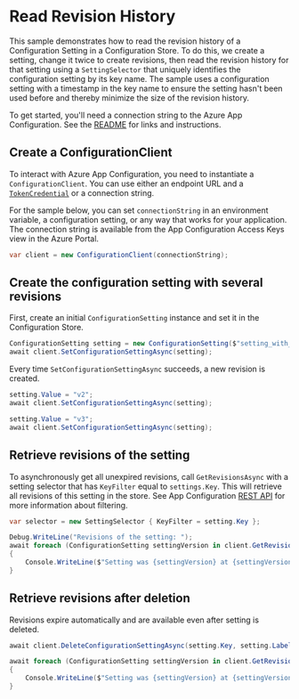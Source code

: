 # Read Revision History

This sample demonstrates how to read the revision history of a Configuration Setting in a Configuration Store. To do this, we create a setting, change it twice to create revisions, then read the revision history for that setting using a `SettingSelector` that uniquely identifies the configuration setting by its key name. The sample uses a configuration setting with a timestamp in the key name to ensure the setting hasn't been used before and thereby minimize the size of the revision history.
 
To get started, you'll need a connection string to the Azure App Configuration. See the [README](https://github.com/Azure/azure-sdk-for-net/blob/main/sdk/appconfiguration/Azure.Data.AppConfiguration/README.md) for links and instructions.

## Create a ConfigurationClient

To interact with Azure App Configuration, you need to instantiate a `ConfigurationClient`. You can use either an endpoint URL and a [`TokenCredential`](https://github.com/Azure/azure-sdk-for-net/blob/main/sdk/identity/Azure.Identity/README.md#credentials) or a connection string.
 
For the sample below, you can set `connectionString` in an environment variable, a configuration setting, or any way that works for your application. The connection string is available from the App Configuration Access Keys view in the Azure Portal.

```C# Snippet:AzConfigSample4_CreateConfigurationClient
var client = new ConfigurationClient(connectionString);
```

## Create the configuration setting with several revisions

First, create an initial `ConfigurationSetting` instance and set it in the Configuration Store.

```C# Snippet:AzConfigSample4_SetConfigurationSetting
ConfigurationSetting setting = new ConfigurationSetting($"setting_with_revisions-{DateTime.Now:s}", "v1");
await client.SetConfigurationSettingAsync(setting);
```

Every time `SetConfigurationSettingAsync` succeeds, a new revision is created.

```C# Snippet:AzConfigSample4_AddRevisions
setting.Value = "v2";
await client.SetConfigurationSettingAsync(setting);

setting.Value = "v3";
await client.SetConfigurationSettingAsync(setting);
``` 

## Retrieve revisions of the setting

To asynchronously get all unexpired revisions, call `GetRevisionsAsync` with a setting selector that has `KeyFilter` equal to `settings.Key`.  This will retrieve all revisions of this setting in the store. See App Configuration [REST API](https://docs.microsoft.com/azure/azure-app-configuration/rest-api-revisions#filtering) for more information about filtering.

```C# Snippet:AzConfigSample4_GetRevisions
var selector = new SettingSelector { KeyFilter = setting.Key };

Debug.WriteLine("Revisions of the setting: ");
await foreach (ConfigurationSetting settingVersion in client.GetRevisionsAsync(selector))
{
    Console.WriteLine($"Setting was {settingVersion} at {settingVersion.LastModified}.");
}
```

## Retrieve revisions after deletion

Revisions expire automatically and are available even after setting is deleted.

```C# Snippet:AzConfigSample4_GetRevisionsAfterDeletion
await client.DeleteConfigurationSettingAsync(setting.Key, setting.Label);

await foreach (ConfigurationSetting settingVersion in client.GetRevisionsAsync(selector))
{
    Console.WriteLine($"Setting was {settingVersion} at {settingVersion.LastModified}.");
}
```